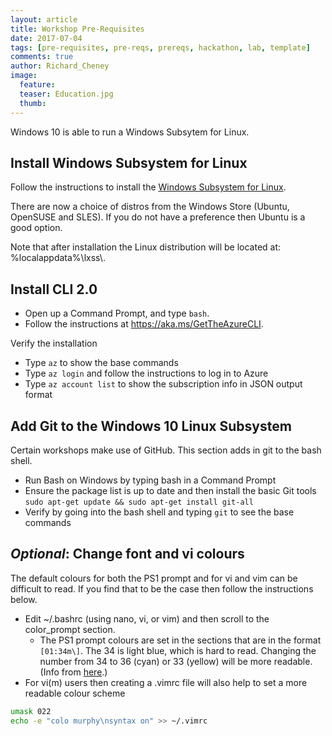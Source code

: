 ```yaml
---
layout: article
title: Workshop Pre-Requisites
date: 2017-07-04
tags: [pre-requisites, pre-reqs, prereqs, hackathon, lab, template]
comments: true
author: Richard_Cheney
image:
  feature: 
  teaser: Education.jpg
  thumb: 
---
```


Windows 10 is able to run a Windows Subsytem for Linux.

## Install Windows Subsystem for Linux

Follow the instructions to install the [Windows Subsystem for Linux](https://msdn.microsoft.com/en-us/commandline/wsl/install-win10).  

There are now a choice of distros from the Windows Store (Ubuntu, OpenSUSE and SLES).  If you do not have a preference then Ubuntu is a good option.

Note that after installation the Linux distribution will be located at: %localappdata%\\lxss\\.

## Install CLI 2.0

* Open up a Command Prompt, and type `bash`.
* Follow the instructions at https://aka.ms/GetTheAzureCLI.

Verify the installation
* Type `az` to show the base commands
* Type `az login` and follow the instructions to log in to Azure
* Type `az account list` to show the subscription info in JSON output format
 
## Add Git to the Windows 10 Linux Subsystem

Certain workshops make use of GitHub.  This section adds in git to the bash shell. 

* Run Bash on Windows by typing bash in a Command Prompt
* Ensure the package list is up to date and then install the basic Git tools
`sudo apt-get update && sudo apt-get install git-all`
* Verify by going into the bash shell and typing `git` to see the base commands

## *Optional*: Change font and vi colours

The default colours for both the PS1 prompt and for vi and vim can be difficult to read.  If you find that to be the case then follow the instructions below.

* Edit ~/.bashrc (using nano, vi, or vim) and then scroll to the color_prompt section.  
  * The PS1 prompt colours are set in the sections that are in the format `[01:34m\]`.  The 34 is light blue, which is hard to read.  Changing the number from 34 to 36 (cyan) or 33 (yellow) will be more readable. (Info from [here](http://tldp.org/HOWTO/Bash-Prompt-HOWTO/x329.html).)
* For vi(m) users then creating a .vimrc file will also help to set a more readable colour scheme

```bash
umask 022
echo -e "colo murphy\nsyntax on" >> ~/.vimrc
```